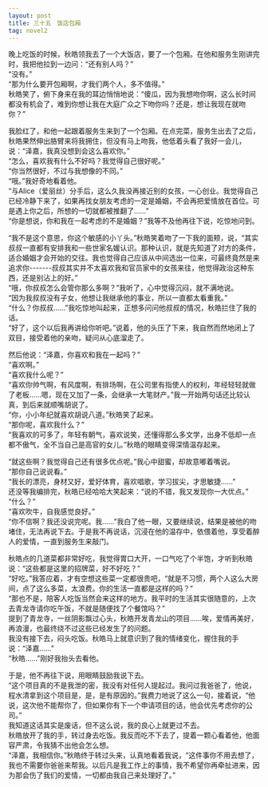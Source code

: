 ```yaml
---
layout: post
title: 三十五　饭店包厢
tag: novel2
---
```


晚上吃饭的时候，秋皓领我去了一个大饭店，要了一个包厢。在他和服务生刚讲完时，我把他拉到一边问：“还有别人吗？”<br />
“没有。”<br />
“那为什么要开包厢啊，才我们两个人，多不值得。”<br />
秋皓笑了，俯下身来在我的耳边悄悄地说：“傻瓜，因为我想吻你啊，这么长时间都没有机会了，难到你想让我在大庭广众之下吻你吗？还是，想让我现在就吻你？”

我脸红了，和他一起跟着服务生来到了一个包厢。在点完菜，服务生出去了之后，秋皓果然伸出胳臂来将我拥住，但没有马上吻我，他低着头看了我好一会儿，说：“泽嘉，我真没想到会这么喜欢你。”<br />
“怎么，喜欢我有什么不好吗？我觉得自己很好呢。”<br />
“你当然很好，不过与我想像的不同。”<br />
“哦。”我好奇地看着他。<br />
“与Alice（爱丽丝）分手后，这么久我没再接近别的女孩，一心创业。我觉得自己已经冷静下来了，如果再找女朋友考虑的一定是婚姻，不会再把爱情放在首位。可是遇上你之后，所想的一切就都被推翻了……”<br />
“你是想说，你和我在一起考虑的不是婚姻？”我等不及他再往下说，吃惊地问到。

“我不是这个意思，你这个敏感的小丫头。”秋皓笑着吻了一下我的面颊，说，“其实叔叔一直都有安排我和一些世家名媛认识。那种认识，就是先知道了对方的条件，适合婚姻才会开始的交往。我也觉得自己应该从中间选出一位来，可最终竟然是来追求你-------叔叔其实并不太喜欢我和官员家中的女孩来往，他觉得政治这种东西，还是别沾上的好。”<br />
“哦，你叔叔怎么会管你那么多啊？”我听了，心中觉得沉闷，就不满地说。<br />
“因为我叔叔没有子女，他想让我继承他的事业，所以一直都太看重我。”<br />
“什么？你叔叔……”我吃惊地叫起来，正想多问问他叔叔的情况，秋皓拦住了我的话。<br />
“好了，这个以后我再讲给你听吧。”说着，他的头压了下来，我自然而然地闭上了双目，接受着他的亲吻，疑问从心底溜走了。

然后他说：“泽嘉，你喜欢和我在一起吗？”<br />
“喜欢啊。”<br />
“喜欢我什么呢？”<br />
“喜欢你帅气啊，有风度啊，有排场啊，在公司里有指使人的权利，年经轻轻就做了老板……嗯，现在又加了一条，会继承一大笔财产。”我一开始两句话还比较认真，到后来就顺嘴胡说了。<br />
“你，小小年纪就喜欢胡说八道。”秋皓笑了起来。<br />
“那你呢，喜欢我什么？”<br />
“我喜欢的可多了，年轻有朝气，喜欢说笑，还懂得那么多文学，出身不低却一点都不傲气，全不当自己是高官的女儿。”秋皓的眼睛变得深情温存起来。

“就这些啊？我觉得自己还有很多优点呢。”我心中甜蜜，却故意嘟着嘴说。<br />
“那你自己说说看。”<br />
“我长的漂亮，身材又好，爱好体育，喜欢唱歌，学习拔尖，才思敏捷……”<br />
还没等我编排完，秋皓已经哈哈大笑起来：“说的不错，我又发现你一大优点。”<br />
“什么？”<br />
“喜欢吹牛，自我感觉良好。”<br />
“你不信啊？我还没说完呢。我……”我白了他一眼，又要继续说，结果是被他的吻堵住，无法再说下去。于是我不再说话，沉浸在他的温存中，依偎着他，享受着醉人的爱情，一直到服务生来敲门。

秋皓点的几道菜都非常好吃，我觉得胃口大开，一口气吃了个半饱，才听到秋皓说：“这些都是这里的招牌菜，好不好吃？”<br />
“好吃。”我答应着，才有空想这些菜一定都很贵吧，“就是不习惯，两个人这么大房间，点了这么多菜，太浪费。你的生活一直都是这样的吗？”<br />
“那也不是，陪客人吃饭当然会来这样的地方。我平时的生活其实很随意的，上次去青龙寺请你吃午饭，不就是随便找了个餐馆吗？”<br />
提到了青龙寺，一丝阴影飘过心头，秋皓开发青龙山的项目……唉，爱情再美好，再浪漫，也最终绕不过这些已经发生了的问题。<br />
我没有接下去，闷头吃饭。秋皓马上就意识到了我的情绪变化，握住我的手说：“泽嘉……”<br />
“秋皓……”刚好我抬头去看他。

于是，他不再往下说，用眼睛鼓励我说下去。<br />
“这个项目真的不是我泄的密，我没有对任何人提起过。我问过我爸爸了，他说，程水清拿到这个项目是，是，是有原因的。”我费力地说了这么一句，接着说，“他说，这次他不能帮你了，但如果你有下一个申请项目的话，他会优先考虑你的公司。”<br />
我知道这话其实是废话，但不这么说，我的良心上就更过不去。<br />
秋皓放开了我的手，转过身去吃饭。我反而吃不下去了，提着一颗心看着他，他面容严肃，令我猜不出他会怎么想。<br />
“泽嘉，我相信你。”秋皓终于转过头来，认真地看着我说，“这件事你不用去想了，我也不需要你爸爸来帮我。以后凡是我工作上的事情，我不希望你再牵扯进来，因为那会伤了我们的爱情，一切都由我自己来处理好了。”